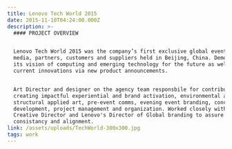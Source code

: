 ```yaml
---
title: Lenovo Tech World 2015
date: 2015-11-10T04:24:00.000Z
description: >-
  #### PROJECT OVERVIEW


  Lenovo Tech World 2015 was the company’s first exclusive global event for
  media, partners, customers and suppliers held in Beijing, China. Demonstrating
  its vision of computing and emerging technology for the future as well as
  current innovations via new product announcements. 


  Art Director and designer on the agency team responsbile for contributing and
  creating impactful experiential and brand activation, environmental and
  structural applied art, pre-event comms, evening event branding, concept/theme
  development, project management and organization. Worked closely with agnecy
  Creative Director and Lenovo's Director of Global branding to assure brand
  consistancy and alignment.
link: /assets/uploads/TechWorld-300x300.jpg
tags: work
---
```


